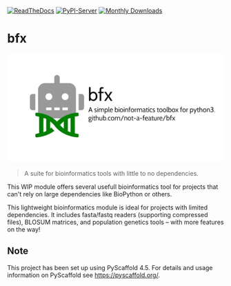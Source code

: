 
[![ReadTheDocs](https://readthedocs.org/projects/bfx/badge/?version=latest)](https://bfx.readthedocs.io/en/stable/)
[![PyPI-Server](https://img.shields.io/pypi/v/bfx.svg)](https://pypi.org/project/bfx/)
[![Monthly Downloads](https://pepy.tech/badge/bfx/month)](https://pepy.tech/project/bfx)


# bfx

![logo](https://github.com/not-a-feature/bfx/raw/main/logo.png)

> A suite for bioinformatics tools with little to no dependencies.

This WIP module offers several usefull bioinformatics tool for projects
that can't rely on large dependencies like BioPython or others.

This lightweight bioinformatics module is ideal for projects with limited dependencies. It includes fasta/fastq readers (supporting compressed files), BLOSUM matrices, and population genetics tools – with more features on the way!

<!-- pyscaffold-notes -->

## Note

This project has been set up using PyScaffold 4.5. For details and usage
information on PyScaffold see https://pyscaffold.org/.
